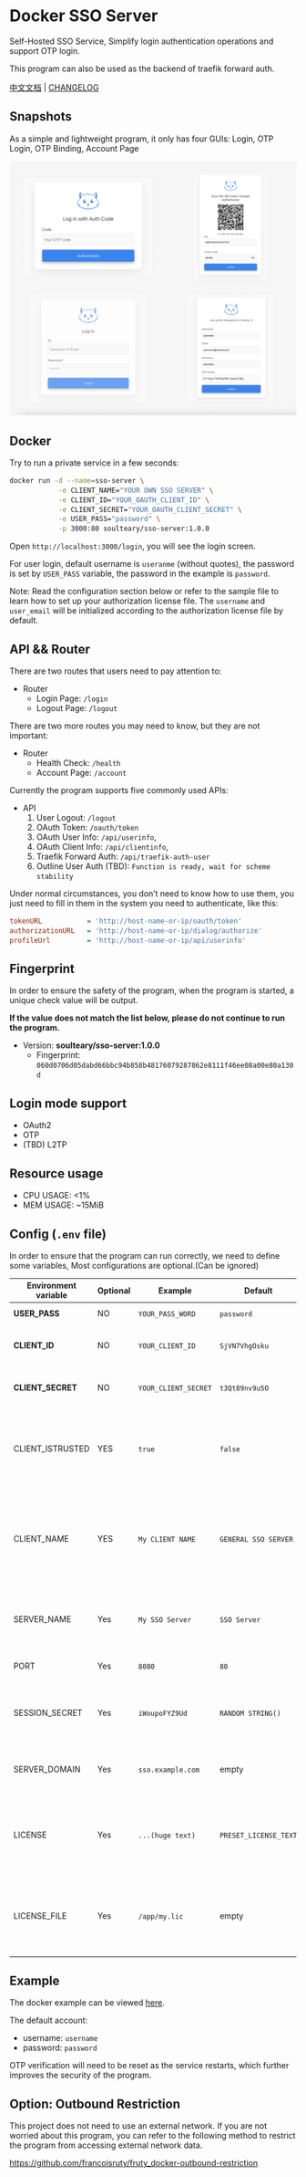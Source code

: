 # Docker SSO Server

Self-Hosted SSO Service, Simplify login authentication operations and support OTP login.

This program can also be used as the backend of traefik forward auth.

[中文文档](./README-zhCN.md) | [CHANGELOG](./CHANGELOG.md)

## Snapshots

As a simple and lightweight program, it only has four GUIs: Login, OTP Login, OTP Binding, Account Page

![GUI](./snapshots/gui.png)

## Docker

Try to run a private service in a few seconds:

```bash
docker run -d --name=sso-server \
            -e CLIENT_NAME="YOUR OWN SSO SERVER" \
            -e CLIENT_ID="YOUR_OAUTH_CLIENT_ID" \
            -e CLIENT_SECRET="YOUR_OAUTH_CLIENT_SECRET" \
            -e USER_PASS="password" \
            -p 3000:80 soulteary/sso-server:1.0.0
```

Open `http://localhost:3000/login`, you will see the login screen.

For user login, default username is `useranme` (without quotes), the password is set by `USER_PASS` variable, the password in the example is `password`.


Note: Read the configuration section below or refer to the sample file to learn how to set up your authorization license file. The `username` and `user_email` will be initialized according to the authorization license file by default.


## API && Router

There are two routes that users need to pay attention to:

- Router
  - Login Page: `/login`
  - Logout Page: `/logout`

There are two more routes you may need to know, but they are not important:

- Router
  - Health Check: `/health`
  - Account Page: `/account`

Currently the program supports five commonly used APIs:

- API
  1. User Logout: `/logout`
  2. OAuth Token: `/oauth/token`
  3. OAuth User Info: `/api/userinfo`,
  4. OAuth Client Info: `/api/clientinfo`,
  5. Traefik Forward Auth: `/api/traefik-auth-user`
  6. Outline User Auth (TBD): `Function is ready, wait for scheme stability`

Under normal circumstances, you don’t need to know how to use them, you just need to fill in them in the system you need to authenticate, like this:

```ini
tokenURL           = 'http://host-name-or-ip/oauth/token'
authorizationURL   = 'http://host-name-or-ip/dialog/authorize'
profileUrl         = 'http://host-name-or-ip/api/userinfo'
```

## Fingerprint

In order to ensure the safety of the program, when the program is started, a unique check value will be output.

**If the value does not match the list below, please do not continue to run the program.**

- Version: **soulteary/sso-server:1.0.0**
  - Fingerprint: `060d0706d05dabd66bbc94b858b48176079287862e8111f46ee08a00e80a130d`

## Login mode support

- OAuth2
- OTP
- (TBD) L2TP

## Resource usage

- CPU USAGE: <1%
- MEM USAGE: ~15MiB

## Config (`.env` file)

In order to ensure that the program can run correctly, we need to define some variables, Most configurations are optional.(Can be ignored)

| Environment variable | Optional | Example | Default | Note |
| --- | --- | --- | --- | --- |
| **USER_PASS** | NO | `YOUR_PASS_WORD` | `password` | The account password. |
| **CLIENT_ID** | NO | `YOUR_CLIENT_ID` | `SjVN7VhgOsku` | Client ID used for OAuth2 authorization |
| **CLIENT_SECRET** | NO | `YOUR_CLIENT_SECRET` | `t3Qt89nv9u5O` | Client Secret used for OAuth2 authorization |
| CLIENT_ISTRUSTED | YES | `true` | `false` | If it is true, the user information can be used without the user's explicit authorization. |
| CLIENT_NAME | YES | `My CLIENT NAME` | `GENERAL SSO SERVER` | Only used for page or command line information display. If not set, will try to use the `SERVER_NAME` variable. |
| SERVER_NAME | Yes | `My SSO Server` | `SSO Server` | Only used for page or command line information display |
| PORT | Yes | `8080` | `80` | Program listening port in the docker |
| SESSION_SECRET | Yes | `iWoupoFYZ9Ud` | `RANDOM STRING()` | Only used for page or command line information display |
| SERVER_DOMAIN | Yes | `sso.example.com` | empty | Only required in Traefik docker-compose.yml file |
| LICENSE | Yes | `...(huge text)` | `PRESET_LICENSE_TEXT` | The content of the user license agreement, and `LICENSE_FILE` can choose one to use |
| LICENSE_FILE | Yes | `/app/my.lic` | empty | The file path of the user license agreement file, and `LICENSE` can choose one to use |

## Example

The docker example can be viewed [here](./example).

The default account:

- username: `username`
- password: `password`

OTP verification will need to be reset as the service restarts, which further improves the security of the program.

## Option: Outbound Restriction

This project does not need to use an external network. If you are not worried about this program, you can refer to the following method to restrict the program from accessing external network data.

https://github.com/francoisruty/fruty_docker-outbound-restriction
